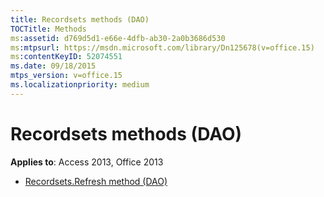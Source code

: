 ```yaml
---
title: Recordsets methods (DAO)
TOCTitle: Methods
ms:assetid: d769d5d1-e66e-4dfb-ab30-2a0b3686d530
ms:mtpsurl: https://msdn.microsoft.com/library/Dn125678(v=office.15)
ms:contentKeyID: 52074551
ms.date: 09/18/2015
mtps_version: v=office.15
ms.localizationpriority: medium
---
```


# Recordsets methods (DAO)

**Applies to**: Access 2013, Office 2013

- [Recordsets.Refresh method (DAO)](recordsets-refresh-method-dao.md)

